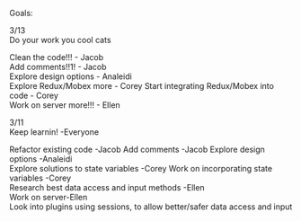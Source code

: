 Goals:


3/13  
Do your work you cool cats  


Clean the code!!! - Jacob  
Add comments!!1! - Jacob  
Explore design options - Analeidi  
Explore Redux/Mobex more - Corey
Start integrating Redux/Mobex into code - Corey  
Work on server more!!! - Ellen  



3/11  
Keep learnin! -Everyone

Refactor existing code -Jacob
Add comments -Jacob
Explore design options -Analeidi  
Explore solutions to state variables -Corey
Work on incorporating state variables -Corey  
Research best data access and input methods -Ellen  
Work on server-Ellen  
  Look into plugins using sessions, to allow better/safer data access and input
